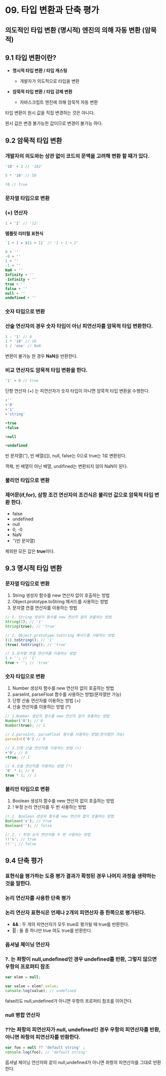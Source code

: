 # 09. 타입 변환과 단축 평가

## 의도적인 타입 변환 (명시적) 엔진의 의해 자동 변환 (암묵적)

## 9.1 타입 변환이란?

- **명시적 타입 변환 / 타입 캐스팅**
    - 개발자가 의도적으로 타입을 변환

- **암묵적 타입 변환 / 타입 강제 변환**
    - 자바스크립트 엔진에 의해 암묵적 자동 변환
    

타입 변환이 원시 값을 직접 변경하는 것은 아니다.

원시 값은 변경 불가능한 값이므로 변경이 불가능 하다.

## 9.2 암묵적 타입 변환

### 개발자의 의도와는 상관 없이 코드의 문맥을 고려해 변환 할 때가 있다.

```jsx
'10' + 2 // '102'

5 * '10' // 50

!0 // true
```

### 문자열 타입으로 변환

### (+) 연산자

```jsx
1 + '2' // '12'
```

**템플릿 리터럴 표현식**

```jsx
`1 + 1 = ${1 + 1}` // '1 + 1 = 2'
```

```jsx
0 + ''
-0 + ''
1 + ''
-1 + ''
NaN + ''
Infinity + ''
-Infinity + ''
true + ''
false + ''
null + ''
undefined + ''
```

### 숫자 타입으로 변환

### 산술 연산자의 경우 숫자 타입이 아닌 피연산자를 암묵적 타입 변환한다.

```jsx
1 - '1' // 0
1 * '10' // 10
1 / 'one' // NaN 
```

변환이 불가능 한 경우 **NaN**을 반환한다.

### 비교 연산자도 암묵적 타입 변환을 한다.

```jsx
'1' > 0 // true
```

단항 연산자 (+) 는 피연산자가 숫자 타입이 아니면 암묵적 타입 변환을 수행한다.

```jsx
+''
+'0'
+'1'
+'string'

+true
+false

+null

+undefined
```

빈 문자열(’’), 빈 배열([]), null, false는 0으로 true는 1로 변환된다.

객체, 빈 배열이 아닌 배열, undifined는 변환되지 않아 NaN이 된다.

### 불리언 타입으로 변환

### 제어문(if,for), 삼항 조건 연산자의 조건식은 불리언 값으로 암묵적 타입 변환 한다.

- false
- undefined
- null
- 0, -0
- NaN
- ‘’(빈 문자열)

제외한 모든 값은 **true**이다.

## 9.3 명시적 타입 변환

### 문자열 타입으로 변환

1. String 생성자 함수를 new 연산자 없이 호출하는 방법
2. Object.prototype.toString 메서드를 사용하는 방법
3. 문자열 연결 연산자를 이용하는 방법

```jsx
// 1. String 생성자 함수를 new 연산자 없이 호출하는 방법
String(1); // '1'
String(true); // 'true'

// 2. Object.prototype.toString 메서드를 사용하는 방법
(1).toString(); // '1'
(true).toString(); // 'true'

// 3.문자열 연결 연산자를 이용하는 방법
1 + ''; // '1'
true + ''; // 'true'
```

### 숫자 타입으로 변환

1. Number 생상자 함수를 new 연산자 없이 호출하는 방법
2. parseInt, parseFloat 함수를 사용하는 방법(문자열만 가능)
3. 단항 산술 연산자를 이용하는 방법 (+)
4. 산술 연산자를 이용하는 방법 (*)

```jsx
// 1.Number 생상자 함수를 new 연산자 없이 호출하는 방법
Number('0'); // 0
Number(true); // 1

// 2.parseInt, parseFloat 함수를 사용하는 방법(문자열만 가능)
parseInt('0') // 0

// 3.단항 산술 연산자를 이용하는 방법 (+)
+'0'; // 0
+true; // 1

// 4.산술 연산자를 이용하는 방법 (*)
'0' * 1; // 0
true * 1; // 1
```

### 불리언 타입으로 변환

1. Boolean 생성자 함수를 new 연산자 없이 호출하는 방법
2. ! 부정 논리 연산자를 두 번 사용하는 방법

```jsx
// 1. Boolean 생성자 함수를 new 연산자 없이 호출하는 방법
Boolean('x'); // true
Boolean(''); // false

// 2. ! 부정 논리 연산자를 두 번 사용하는 방법
!!'x'; // true
!!''; // false
```

## 9.4 단축 평가

### 표현식을 평가하는 도중 평가 결과가 확정된 경우 나머지 과정을 생략하는 것을 말한다.

### 논리 연산자를 사용한 단축 평가

### 논리 연산자 표현식은 언제나 2개의 피연산자 중 한쪽으로 평가된다.

- **&&** : 두 개의 피연산자가 모두 true로 평가될 때 true를 반환한다.
- **||** : 둘 중 하나만 true 여도 true를 반환한다.

### 옵셔널 체이닝 연산자

### ?. 는 좌항이 null,undefined인 경우 undefined를 반환, 그렇지 않으면 우항의 프로퍼티 참조

```jsx
var elem = null;

var value = elem?.value;
console.log(value); // undefined
```

false라도 null,undefined가 아니면 우항의 프로퍼티 참조를 이어간다.

### null 병합 연산자

### ??는 좌항의 피연산자가 null, undefined인 경우 우항의 피연산자를 반환, 아니면 좌항의 피연산자를 반환한다.

```jsx
var foo = null ?? 'default string' ;
console.log(foo); // 'default string'
```

옵셔널 체이닝 연산자와 같이 null,undefined가 아니면 좌항의 피연산자를 그대로 반환한다.
